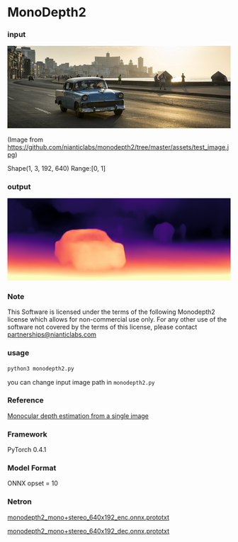 # MonoDepth2

### input

![input_image](input.jpg)

(Image from https://github.com/nianticlabs/monodepth2/tree/master/assets/test_image.jpg)

Shape(1, 3, 192, 640) Range:[0, 1]

### output

![output_image](output.png)

### Note

This Software is licensed under the terms of the following Monodepth2 license
which allows for non-commercial use only. For any other use of the software not
covered by the terms of this license, please contact partnerships@nianticlabs.com

### usage

``` bash
python3 monodepth2.py
```
you can change input image path in `monodepth2.py`


### Reference

[Monocular depth estimation from a single image](https://github.com/nianticlabs/monodepth2)


### Framework
PyTorch 0.4.1


### Model Format
ONNX opset = 10


### Netron

[monodepth2_mono+stereo_640x192_enc.onnx.prototxt](https://lutzroeder.github.io/netron/?url=https://storage.googleapis.com/ailia-models/monodepth2/monodepth2_mono%2Bstereo_640x192_enc.onnx.prototxt)

[monodepth2_mono+stereo_640x192_dec.onnx.prototxt](https://lutzroeder.github.io/netron/?url=https://storage.googleapis.com/ailia-models/monodepth2/monodepth2_mono%2Bstereo_640x192_dec.onnx.prototxt)